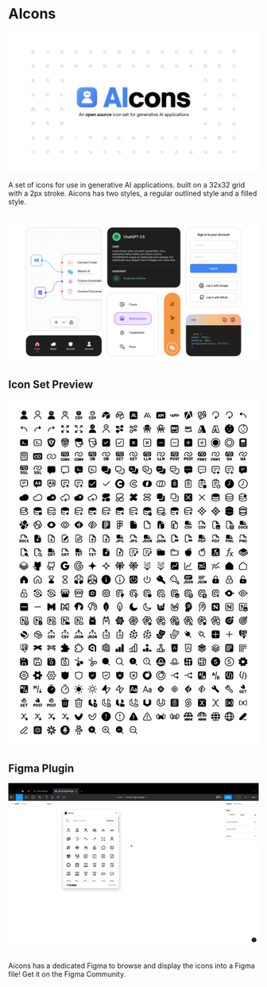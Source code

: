 <h1> AIcons </h1>
<div align="center">
<picture>
    <source media="(prefers-color-scheme: dark)" srcset="https://raw.githubusercontent.com/abhishekshankr/AIcons/main/assets/Cover-Dark.png">
    <source media="(prefers-color-scheme: light)" srcset="https://raw.githubusercontent.com/abhishekshankr/AIcons/main/assets/Cover-Light.png">
    <img src="https://raw.githubusercontent.com/abhishekshankr/AIcons/main/assets/Cover-Light.png" alt="Image showcasing AIcons, a icon set for generative AI">
</picture>
</div>

<p>A set of icons for use in generative AI applications. built on a 32x32 grid with a 2px stroke. Aicons has two styles, a regular outlined style and a filled style. </p>
<br>
<picture>
    <source media="(prefers-color-scheme: dark)" srcset="https://raw.githubusercontent.com/abhishekshankr/AIcons/main/assets/usage-dark.png">
    <source media="(prefers-color-scheme: light)" srcset="https://raw.githubusercontent.com/abhishekshankr/AIcons/main/assets/usage-light.png">
    <img src="https://raw.githubusercontent.com/abhishekshankr/AIcons/main/assets/usage-light.png" alt="Image showcase a variety of interface elements demonstrating how AIcons is used.">
</picture>
</div>
<br>
<h2> Icon Set Preview </h2>
<div align="center">
<picture>
    <source media="(prefers-color-scheme: dark)" srcset="https://raw.githubusercontent.com/abhishekshankr/AIcons/main/assets/Icons-Dark.png">
    <source media="(prefers-color-scheme: light)" srcset="https://raw.githubusercontent.com/abhishekshankr/AIcons/main/assets/Icons-Light.png">
    <img src="https://raw.githubusercontent.com/abhishekshankr/AIcons/main/assets/Icons-Light.png" alt="Preview of AIcons">
</picture>
</div>

<h2>Figma Plugin</h2>
<div align="center">
    <img src="https://raw.githubusercontent.com/abhishekshankr/AIcons/main/assets/figma-plugin.gif" alt="GIF showcasing the working of a figma plugin for AIcons">
</div>
   <br>
    <p> Aicons has a dedicated Figma to browse and display the icons into a Figma file! Get it on the Figma Community.</p>
